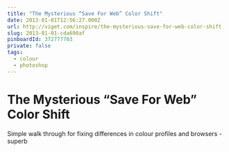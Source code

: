 ```yaml
---
title: "The Mysterious “Save For Web” Color Shift"
date: 2013-01-01T12:56:27.000Z
url: http://viget.com/inspire/the-mysterious-save-for-web-color-shift
slug: 2013-01-01-cda690af
pinboardId: 372777703
private: false
tags:
  - colour
  - photoshop
---
```


# The Mysterious “Save For Web” Color Shift

Simple walk through for fixing differences in colour profiles and browsers - superb
